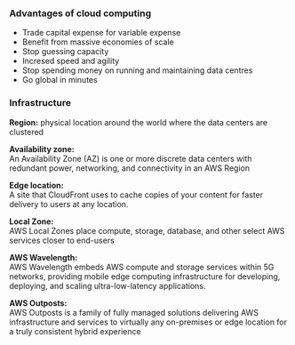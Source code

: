 ### Advantages of cloud computing

- Trade capital expense for variable expense
- Benefit from massive economies of scale
- Stop guessing capacity
- Incresed speed and agility
- Stop spending money on running and maintaining data centres
- Go global in minutes

### Infrastructure

<b>Region:</b>
 physical location around the world where the data centers are clustered
 
<b>Availability zone:</b>\
An Availability Zone (AZ) is one or more discrete data centers with redundant power, networking, and connectivity in an AWS Region

<b>Edge location:</b>\
A site that CloudFront uses to cache copies of your content for faster delivery to users at any location.

<b>Local Zone:</b>\
AWS Local Zones place compute, storage, database, and other select AWS services closer to end-users

<b>AWS Wavelength:</b>\
AWS Wavelength embeds AWS compute and storage services within 5G networks, providing mobile edge computing infrastructure for developing, deploying, and scaling ultra-low-latency applications.

<b>AWS Outposts:</b>\
AWS Outposts is a family of fully managed solutions delivering AWS infrastructure and services to virtually any on-premises or edge location for a truly consistent hybrid experience

